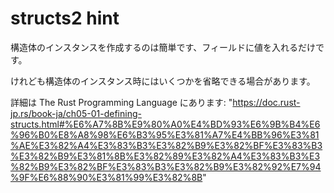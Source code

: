 # structs2 hint

構造体のインスタンスを作成するのは簡単です、フィールドに値を入れるだけです。

けれども構造体のインスタンス時にはいくつかを省略できる場合があります。

詳細は The Rust Programming Language にあります: "https://doc.rust-jp.rs/book-ja/ch05-01-defining-structs.html#%E6%A7%8B%E9%80%A0%E4%BD%93%E6%9B%B4%E6%96%B0%E8%A8%98%E6%B3%95%E3%81%A7%E4%BB%96%E3%81%AE%E3%82%A4%E3%83%B3%E3%82%B9%E3%82%BF%E3%83%B3%E3%82%B9%E3%81%8B%E3%82%89%E3%82%A4%E3%83%B3%E3%82%B9%E3%82%BF%E3%83%B3%E3%82%B9%E3%82%92%E7%94%9F%E6%88%90%E3%81%99%E3%82%8B"

<!---
Creating instances of structs is easy, all you need to do is assign some values to its fields.
There are however some shortcuts that can be taken when instantiating structs.
Have a look in The Book, to find out more: https://doc.rust-lang.org/stable/book/ch05-01-defining-structs.html#creating-instances-from-other-instances-with-struct-update-syntax
--->

